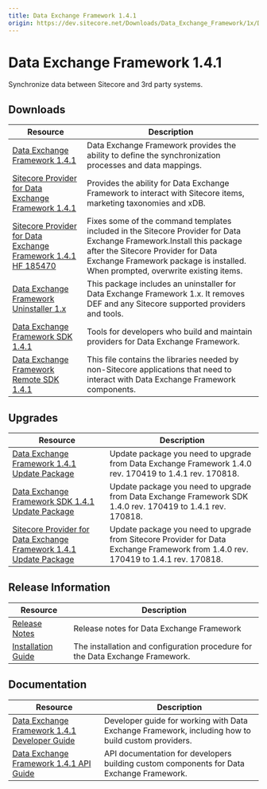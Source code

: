 ```yaml
---
title: Data Exchange Framework 1.4.1
origin: https://dev.sitecore.net/Downloads/Data_Exchange_Framework/1x/Data_Exchange_Framework_1_4_1.aspx
---
```


# Data Exchange Framework 1.4.1

Synchronize data between Sitecore and 3rd party systems.

## Downloads

 | Resource | Description |
 | --- | --- |
 | [Data Exchange Framework 1.4.1](https://sitecoredev.azureedge.net/~/media/04D1A91EBAE348F5B9830B18C8E64018.ashx?date=20170818T224635) | Data Exchange Framework provides the ability to define the synchronization processes and data mappings. |
 | [Sitecore Provider for Data Exchange Framework 1.4.1](https://sitecoredev.azureedge.net/~/media/765D1C24AF784F25B31771F3B025EC5F.ashx?date=20170818T230217) | Provides the ability for Data Exchange Framework to interact with Sitecore items, marketing taxonomies and xDB. |
 | [Sitecore Provider for Data Exchange Framework 1.4.1 HF 185470](https://sitecoredev.azureedge.net/~/media/7769FACC76CE4E779787C1BFB06BD23F.ashx?date=20170922T215129) | Fixes some of the command templates included in the Sitecore Provider for Data Exchange Framework.Install this package after the Sitecore Provider for Data Exchange Framework package is installed. When prompted, overwrite existing items. |
 | [Data Exchange Framework Uninstaller 1.x](https://sitecoredev.azureedge.net/~/media/D1599247DFF74017A69B21A8BDD40B62.ashx?date=20171202T020551) | This package includes an uninstaller for Data Exchange Framework 1.x. It removes DEF and any Sitecore supported providers and tools. |
 | [Data Exchange Framework SDK 1.4.1](https://sitecoredev.azureedge.net/~/media/7BE1BD736431401BA0CE58BACFBDB738.ashx?date=20170818T224729) | Tools for developers who build and maintain providers for Data Exchange Framework. |
 | [Data Exchange Framework Remote SDK 1.4.1](https://sitecoredev.azureedge.net/~/media/BC7255BA12EA4FF68ECC531FCF213462.ashx?date=20170818T224651) | This file contains the libraries needed by non-Sitecore applications that need to interact with Data Exchange Framework components. |

## Upgrades

 | Resource | Description |
 | --- | --- |
 | [Data Exchange Framework 1.4.1 Update Package](https://sitecoredev.azureedge.net/~/media/3C4D2E14096D42F8805705BCE204FF15.ashx?date=20170819T001052) | Update package you need to upgrade from Data Exchange Framework 1.4.0 rev. 170419 to 1.4.1 rev. 170818. |
 | [Data Exchange Framework SDK 1.4.1 Update Package](https://sitecoredev.azureedge.net/~/media/EA34343880634AEF909118F79BFDB3A7.ashx?date=20170819T001052) | Update package you need to upgrade from Data Exchange Framework SDK 1.4.0 rev. 170419 to 1.4.1 rev. 170818. |
 | [Sitecore Provider for Data Exchange Framework 1.4.1 Update Package](https://sitecoredev.azureedge.net/~/media/A901A55F557146E29B5B0ED2FFBDA6CD.ashx?date=20170819T001053) | Update package you need to upgrade from Sitecore Provider for Data Exchange Framework from 1.4.0 rev. 170419 to 1.4.1 rev. 170818. |

## Release Information

 | Resource | Description |
 | --- | --- |
 | [Release Notes](/downloads/Data%20Exchange%20Framework/1x/Data%20Exchange%20Framework%201%204%201/Release%20Notes) | Release notes for Data Exchange Framework |
 | [Installation Guide](https://sitecoredev.azureedge.net/~/media/FD1E02DD412F4E2B8953ADDE3A7DEFE1.ashx?date=20190219T095319) | The installation and configuration procedure for the Data Exchange Framework. |

## Documentation

 | Resource | Description |
 | --- | --- |
 | [Data Exchange Framework 1.4.1 Developer Guide](https://doc.sitecore.com/developers/def/v1.4.1/) | Developer guide for working with Data Exchange Framework, including how to build custom providers. |
 | [Data Exchange Framework 1.4.1 API Guide](https://sitecoredev.azureedge.net/~/media/C59416DBA37444A793C8337F409653F9.ashx?date=20190221T140917) | API documentation for developers building custom components for Data Exchange Framework. |